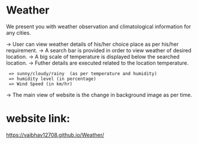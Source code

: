 # Weather
We present you with weather observation and climatological information for any cities.

-> User can view weather details of his/her choice place as per his/her requirement.
-> A search bar is provided in order to view weather of desired location.
-> A big scale of temperature is displayed below the searched location.
-> Futher details are executed related to the location temperature.

     => sunny/cloudy/rainy  (as per temperature and humidity)
     => humidity level (in percentage)
     => Wind Speed (in km/hr)
     
-> The main view of website is the change in background image as per time.
<br>
# website link:
https://vaibhav12708.github.io/Weather/
